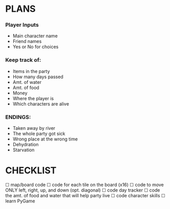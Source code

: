 # PLANS
### Player Inputs
* Main character name
* Friend names
* Yes or No for choices

### Keep track of:
* Items in the party
* How many days passed
* Amt. of water
* Amt. of food
* Money
* Where the player is
* Which characters are alive

### ENDINGS:
* Taken away by river
* The whole party got sick
* Wrong place at the wrong time
* Dehydration
* Starvation

# CHECKLIST
☐ map/board code
☐ code for each tile on the board (x16)
☐ code to move ONLY left, right, up, and down (opt. diagonal)
☐ code day tracker
☐ code the amt. of food and water that will help party live
☐ code character skills
☐ learn PyGame
